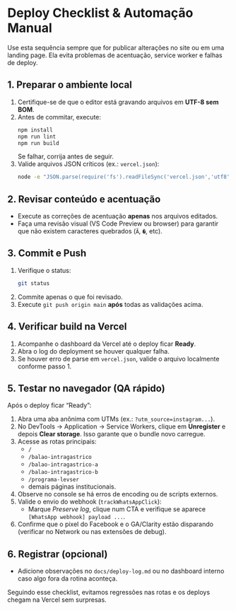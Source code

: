 ﻿# Deploy Checklist & Automação Manual

Use esta sequência sempre que for publicar alterações no site ou em uma landing page. Ela evita problemas de acentuação, service worker e falhas de deploy.

## 1. Preparar o ambiente local

1. Certifique-se de que o editor está gravando arquivos em **UTF-8 sem BOM**.
2. Antes de commitar, execute:
   ```bash
   npm install
   npm run lint
   npm run build
   ```
   Se falhar, corrija antes de seguir.
3. Valide arquivos JSON críticos (ex.: `vercel.json`):
   ```bash
   node -e "JSON.parse(require('fs').readFileSync('vercel.json','utf8'))"
   ```

## 2. Revisar conteúdo e acentuação

- Execute as correções de acentuação **apenas** nos arquivos editados.
- Faça uma revisão visual (VS Code Preview ou browser) para garantir que não existem caracteres quebrados (`Ã`, `�`, etc).

## 3. Commit e Push

1. Verifique o status:
   ```bash
   git status
   ```
2. Commite apenas o que foi revisado.
3. Execute `git push origin main` **após** todas as validações acima.

## 4. Verificar build na Vercel

1. Acompanhe o dashboard da Vercel até o deploy ficar **Ready**.
2. Abra o log do deployment se houver qualquer falha.
3. Se houver erro de parse em `vercel.json`, valide o arquivo localmente conforme passo 1.

## 5. Testar no navegador (QA rápido)

Após o deploy ficar “Ready”:

1. Abra uma aba anônima com UTMs (ex.: `?utm_source=instagram...`).
2. No DevTools → Application → Service Workers, clique em **Unregister** e depois **Clear storage**. Isso garante que o bundle novo carregue.
3. Acesse as rotas principais:
   - `/`
   - `/balao-intragastrico`
   - `/balao-intragastrico-a`
   - `/balao-intragastrico-b`
   - `/programa-levser`
   - demais páginas institucionais.
4. Observe no console se há erros de encoding ou de scripts externos.
5. Valide o envio do webhook (`trackWhatsAppClick`):
   - Marque *Preserve log*, clique num CTA e verifique se aparece `[WhatsApp webhook] payload ...`.
6. Confirme que o pixel do Facebook e o GA/Clarity estão disparando (verificar no Network ou nas extensões de debug).

## 6. Registrar (opcional)

- Adicione observações no `docs/deploy-log.md` ou no dashboard interno caso algo fora da rotina aconteça.

Seguindo esse checklist, evitamos regressões nas rotas e os deploys chegam na Vercel sem surpresas.

